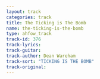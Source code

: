 ```yaml
---
layout: track
categories: track
title: The Ticking is The Bomb
name: the-ticking-is-the-bomb
type: ahfow_track
track-id: 376
track-lyrics: 
track-guitar: 
track-author: Dean Wareham
track-sort: "TICKING IS THE BOMB"
track-original: 
---
```

